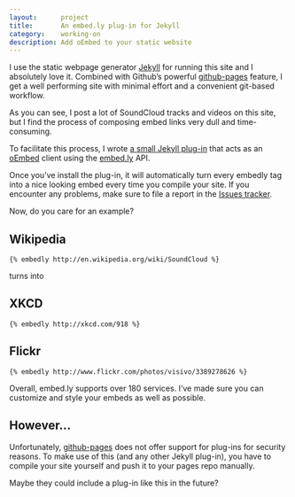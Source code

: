 ```yaml
---
layout:      project
title:       An embed.ly plug-in for Jekyll
category:    working-on
description: Add oEmbed to your static website
---
```


I use the static webpage generator [Jekyll][jekyll] for running this site and
I absolutely love it.
Combined with Github’s powerful [github-pages][gh-pages] feature, I get a well
performing site with minimal effort and a convenient git-based workflow.

As you can see, I post a lot of SoundCloud tracks and videos on this site, but
I find the process of composing embed links very dull and time-consuming.

To facilitate this process, I wrote [a small Jekyll plug-in][plug-in] that
acts as an [oEmbed][oembed] client using the [embed.ly][embedly] API.

Once you’ve install the plug-in, it will automatically turn every embedly tag
into a nice looking embed every time you compile your site.
If you encounter any problems, make sure
to file a report in the [Issues tracker][issues].

Now, do you care for an example?

## Wikipedia

<pre><code>{<!---->% embedly http://en.wikipedia.org/wiki/SoundCloud %}</code></pre>

turns into

<div class="embed" data-url="http://en.wikipedia.org/wiki/SoundCloud"></div>

## XKCD

<pre><code>{<!---->% embedly http://xkcd.com/918 %}</code></pre>

<div class="embed" data-url="http://xkcd.com/918/"></div>

## Flickr

<pre><code>{<!---->% embedly http://www.flickr.com/photos/visivo/3389278626 %}</code></pre>

<div class="embed" data-url="http://www.flickr.com/photos/visivo/3389278626"></div>

Overall, embed.ly supports over 180 services. I’ve made sure you can customize
and style your embeds as well as possible.

## However…

Unfortunately, [github-pages][gh-pages] does not offer support for plug-ins
for security reasons. To make use of this (and any other Jekyll plug-in), you
have to compile your site yourself and push it to your pages repo manually.

Maybe they could include a plug-in like this in the future?

[jekyll]:   https://github.com/mojombo/jekyll
[oembed]:   http://oembed.com
[embedly]:  http://embed.ly
[plug-in]:  https://github.com/robb/jekyll-embedly-client
[gh-pages]: http://pages.github.com
[issues]:   https://github.com/robb/jekyll-embedly-client/issues
